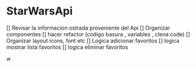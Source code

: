 # StarWarsApi

[] Revisar la informacion ostrada proveniente del Api
[] Organizar componentes
[] hacer refactor (codigo basura , variables , clena code)
[] Organizar layout icons, font etc
[] Logica adicionar favoritos
[] logica mostrar lista favoritos 
[] logica eliminar favoritos 






w

